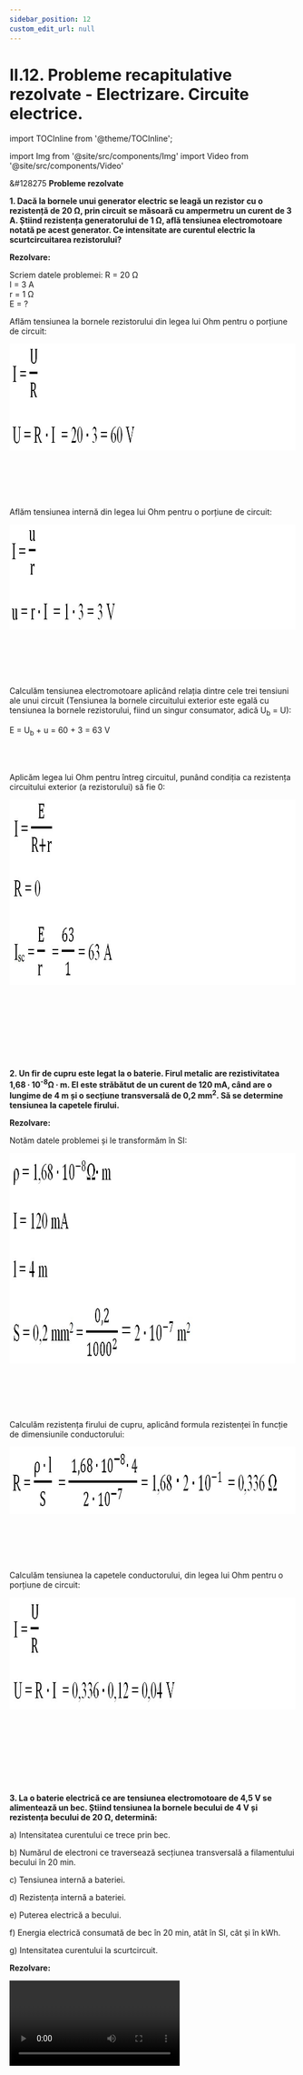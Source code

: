 ```yaml
---
sidebar_position: 12
custom_edit_url: null
---
```


# II.12. Probleme recapitulative rezolvate - Electrizare. Circuite electrice.



import TOCInline from '@theme/TOCInline';

<TOCInline toc={toc} />



import Img from '@site/src/components/Img'
import Video from '@site/src/components/Video'




<div class="alert alert--warning" role="alert">

&#128275 **Probleme rezolvate**


**1. Dacă la bornele unui generator electric se leagă un rezistor cu o rezistență de 20 Ω, prin circuit se măsoară cu ampermetru un curent de 3 A. Știind rezistența generatorului de 1 Ω, află tensiunea electromotoare notată pe acest generator. Ce intensitate are curentul electric la scurtcircuitarea rezistorului?**


**Rezolvare:**


Scriem datele problemei:
R = 20 Ω    
I = 3 A    
r = 1 Ω    
E = ?


Aflăm tensiunea la bornele rezistorului din legea lui Ohm pentru o porțiune de circuit:

<Img className="img-responsive4" src="fizica/clasa8/capitolul2/2_2_8_Poza1_Rezolvare1_ProblemaModel1_vers2.jpg" width="1000" height="188" lazy={false} />

<br></br>
<br></br>


Aflăm tensiunea internă din legea lui Ohm pentru o porțiune de circuit:

<Img className="img-responsive4" src="fizica/clasa8/capitolul2/2_2_8_Poza2_Rezolvare2_ProblemaModel1_vers2.jpg" width="1000" height="185" lazy={false} />

<br></br>
<br></br>

Calculăm tensiunea electromotoare aplicând relația dintre cele trei tensiuni ale unui circuit (Tensiunea la bornele circuitului exterior este egală cu tensiunea la bornele rezistorului, fiind un singur consumator, adică U<sub>b</sub> = U):

E = U<sub>b</sub> + u = 60 + 3 = 63 V

<br></br>


Aplicăm legea lui Ohm pentru întreg circuitul, punând condiția ca rezistența circuitului exterior (a rezistorului) să fie 0:


<Img className="img-responsive4" src="fizica/clasa8/capitolul2/2_2_8_Poza3_Rezolvare3_ProblemaModel1_vers2.jpg" width="1000" height="326" lazy={false} />

<br></br>
<br></br>

<br></br>



**2. Un fir de cupru este legat la o baterie. Firul metalic are rezistivitatea 1,68 ∙ 10<sup>-8</sup>Ω ∙ m. El este străbătut de un curent de 120 mA, când are o lungime de 4 m și o secțiune transversală de 0,2 mm<sup>2</sup>. Să se determine tensiunea la capetele firului.**


**Rezolvare:**


Notăm datele problemei și le transformăm în SI:

<Img className="img-responsive4" src="fizica/clasa8/capitolul2/2_2_8_Poza4_DateleProblemei_ProblemaModel2_vers2.jpg" width="1000" height="370" lazy={false} />

<br></br>
<br></br>

Calculăm rezistența firului de cupru, aplicând formula rezistenței în funcție de dimensiunile conductorului:

<Img className="img-responsive4" src="fizica/clasa8/capitolul2/2_2_8_Poza5_Rezolvare1_ProblemaModel2_vers2.jpg" width="1000" height="118" />

<br></br>
<br></br>

Calculăm tensiunea la capetele conductorului, din legea lui Ohm pentru o porțiune de circuit:

<Img className="img-responsive4" src="fizica/clasa8/capitolul2/2_2_8_Poza6_Rezolvare2_ProblemaModel2_vers2.jpg" width="1000" height="197" />

<br></br>
<br></br>

<br></br>




**3. La o baterie electrică ce are tensiunea electromotoare de 4,5 V se alimentează un bec. Știind tensiunea la bornele becului de 4 V și rezistența becului de 20 Ω, determină:**

a) Intensitatea curentului ce trece prin bec.

b) Numărul de electroni ce traversează secțiunea transversală a filamentului becului în 20 min.

c) Tensiunea internă a bateriei.

d) Rezistența internă a bateriei.

e) Puterea electrică a becului.

f) Energia electrică consumată de bec în 20 min, atât în SI, cât și în kWh.

g) Intensitatea curentului la scurtcircuit.



**Rezolvare:**


<Video src="https://www.youtube.com/embed/r4tWoum2Lso" />


<br></br>


Notăm datele problemei:   
E = 4,5 V    
U<sub>b</sub> = 4 V    
R = 20 Ω    
t = 20 min = 20 ∙ 60 s = 1200 s    
I = ?

<br></br>


a) Scriem legea lui Ohm pentru o porțiune de circuit (bornele becului):

<Img className="img-responsive4" src="fizica/clasa8/capitolul2/2_2_8_Poza7_Rezolvare1_ProblemaModel3.jpg" width="1000" height="111" />

<br></br>
<br></br>

b) Numărul de electroni (n) ce traversează secțiunea transversală a filamentului becului în 20 min.   
n = ?    
t = 20 min = 20 ∙ 60 s = 1200 s


Scriem formula de definiție a intensității curentului electric:

<Img className="img-responsive4" src="fizica/clasa8/capitolul2/2_2_8_Poza8_Rezolvare2_ProblemaModel3.jpg" width="1000" height="111" />

<br></br>
<br></br>


Scoatem necunoscuta n:

<Img className="img-responsive4" src="fizica/clasa8/capitolul2/2_2_8_Poza9_Rezolvare3_ProblemaModel3.jpg" width="1000" height="121" />


<br></br>
<br></br>

c) Tensiunea internă: u = ?

Scriem relația dintre cele trei tensiuni ale unui circuit:   
E = U<sub>b</sub> + u    
u = E – U<sub>b</sub> = 4,5 – 4 = 0,5 V


<br></br>



d) Rezistența internă: r = ?


Scriem formula rezistenței:

<Img className="img-responsive4" src="fizica/clasa8/capitolul2/2_2_8_Poza10_Rezolvare4_ProblemaModel3.jpg" width="1000" height="111" />

<br></br>
<br></br>


e) Puterea electrică a becului: P = ?

P = U ∙ I = 4 ∙ 0,2 = 0,8 W

<br></br>

f) Energia electrică W =? J, kWh.

<Img className="img-responsive4" src="fizica/clasa8/capitolul2/2_2_8_Poza11_Rezolvare5_ProblemaModel3.jpg" width="1000" height="583" />

<br></br>
<br></br>


g) Intensitatea curentului la scurtcircuit I<sub>sc</sub> = ?

<Img className="img-responsive4" src="fizica/clasa8/capitolul2/2_2_8_Poza12_Rezolvare6_ProblemaModel3.jpg" width="1000" height="113" />

<br></br>
<br></br>

<br></br>



**4. Un acumulator de 110 V alimentează un bec prin filamentul căruia trece o sarcină de 20 C timp de 10 s. Știind tensiunea internă de 10 V, determină:**

a) Tensiunea la bornele becului, U<sub>b</sub> = ?

b) Intensitatea curentului electric, I = ?

c) Rezistența becului, R = ?



<Video src="https://www.youtube.com/embed/EVZMSEEwT64" />

<br></br>


**Rezolvare:**

Notăm datele problemei:   
E = 110 V    
Q = 20 C    
t = 10 s    
u = 10 V


a) Scriem relația dintre cele trei tensiuni electrice:   
E = U<sub>b</sub> + u    
U<sub>b</sub> = E – u = 110 – 10 = 100 V

b) Scriem formula de definiție a intensității curentului electric:



<Img className="img-responsive4" src="fizica/clasa8/capitolul2/2_2_8_Poza13_Rezolvare1_ProblemaModel4.jpg" width="1000" height="111" />

<br></br>
<br></br>



c) Scriem legea lui Ohm pentru o porțiune de circuit (bornele becului):



<Img className="img-responsive4" src="fizica/clasa8/capitolul2/2_2_8_Poza14_Rezolvare2_ProblemaModel4.jpg" width="1000" height="251" />


<br></br>
<br></br>

<br></br>




**5. La bornele unei surse electrice se leagă pe rând câte un rezistor cu rezistența R<sub>1</sub>, respectiv R<sub>2</sub>. Când rezistorului cu rezistență R<sub>1</sub>, îi aplicăm la capete o tensiune U<sub>1</sub> = 5 V, prin el trece un curent de 3 A. Când unui alt rezistor cu rezistența R<sub>2</sub> îi aplicăm la capete o tensiune U<sub>2</sub> = 8 V, prin el trece un curent de 2 A. Cât este tensiunea electromotoare a sursei electrice și rezistența sa internă ?**




<Video src="https://www.youtube.com/embed/T_NeRV2SS44" />

<br></br>



**Rezolvare:**

Notăm datele problemei:   
U<sub>1</sub> = 5 V    
I<sub>1</sub> = 3 A    
U<sub>2</sub> = 8 V    
I<sub>1</sub> = 2 A    
E = ?    
r = ?


Calculăm rezistențele celor două rezistoare:


<Img className="img-responsive4" src="fizica/clasa8/capitolul2/2_2_8_Poza15_Rezolvare1_ProblemaModel5.jpg" width="1000" height="276" />


<br></br>
<br></br>


Aplicăm legea lui Ohm pentru întreg circuitul, atât pentru I<sub>1</sub>, cât și pentru I<sub>2</sub>:


<Img className="img-responsive4" src="fizica/clasa8/capitolul2/2_2_8_Poza16_Rezolvare2_ProblemaModel5.jpg" width="1000" height="771" />

<br></br>
<br></br>

<br></br>


**6. Fie o grupare serie de n<sub>1</sub> = 6 rezistoare identice, cu valoarea R<sub>1</sub> = 2 Ω care are rezistența echivalentă egală cu a unei grupări paralel de n<sub>2</sub> rezistoare identice, cu rezistența R<sub>2</sub> = 48 Ω fiecare. Determină numărul de rezistoare, n<sub>2</sub>, grupate în paralel.**




<Video src="https://www.youtube.com/embed/hz6B2NPf_vM" />

<br></br>



**Rezolvare:**

Notăm datele problemei:   
n<sub>1</sub> = 6 rezistoare    
R<sub>1</sub> = 2 Ω    
R<sub>2</sub> = 48 Ω    
n<sub>2</sub> = ?


Calculăm rezistența echivalentă serie:


<Img className="img-responsive4" src="fizica/clasa8/capitolul2/2_2_8_Poza17_Rezolvare1_ProblemaModel6.jpg" width="1000" height="64" />

<br></br>
<br></br>

Calculăm rezistența echivalentă paralel:


<Img className="img-responsive4" src="fizica/clasa8/capitolul2/2_2_8_Poza18_Rezolvare2_ProblemaModel6.jpg" width="1000" height="116" />

<br></br>
<br></br>


Egalăm R<sub>s</sub> cu R<sub>p</sub> și scoatem necunoscuta n<sub>2</sub>:


<Img className="img-responsive4" src="fizica/clasa8/capitolul2/2_2_8_Poza19_Rezolvare3_ProblemaModel6.jpg" width="1000" height="110" />

<br></br>
<br></br>

<br></br>



**7. Un consumator alimentat la o tensiune de 220 V, în 8h de funcționare consumă o energie electrică de 10 kWh.**

a) Ce valoare are intensitatea curentului electric prin acest consumator?

b) Ce putere electrică are el?




<Video src="https://www.youtube.com/embed/BiGE54lrEL0" />

<br></br>



**Rezolvare:**

Notăm datele problemei și le transformăm în SI:   
U = 220 V    
t = 8 h = 8 ∙ 3600 s = 28.800 s    
W = 10 kWh = 10 ∙ 1000 W ∙ 3600 s = 36 ∙ 10<sup>6</sup> J


a)	Scriem formula energiei electrice și scoatem necunoscuta I:



<Img className="img-responsive4" src="fizica/clasa8/capitolul2/2_2_8_Poza20_Rezolvare1_ProblemaModel7.jpg" width="1000" height="199" />

<br></br>
<br></br>


b)	Calculăm puterea consumatorului:


<Img className="img-responsive4" src="fizica/clasa8/capitolul2/2_2_8_Poza21_Rezolvare2_ProblemaModel7.jpg" width="1000" height="57" />

<br></br>
<br></br>


<br></br>



**8. Neglijând pierderile de energie, calculați ce lucru mecanic efectuează motorul unui troleibuz, timp de 8h, dacă curentul este de 120 A și tensiunea de 500 V. Exprimați rezultatul și în kWh.**



<Video src="https://www.youtube.com/embed/da6BDEQilD4" />

<br></br>



**Rezolvare:**


Notăm datele problemei și le transformăm în SI:   
U = 500 V    
I = 120 A    
t = 8 h = 8 ∙ 3600 s = 28.800 s    
L = ? J, kWh


Scriem formula intensității curentului electric și scoatem necunoscuta Q:



<Img className="img-responsive4" src="fizica/clasa8/capitolul2/2_2_8_Poza22_Rezolvare1_ProblemaModel8_vers2.jpg" width="1000" height="191" />

<br></br>
<br></br>

Scriem formula tensiunii electrice și scoatem necunoscuta L:


<Img className="img-responsive4" src="fizica/clasa8/capitolul2/2_2_8_Poza23_Rezolvare2_ProblemaModel8_vers2.jpg" width="1000" height="202" />

<br></br>
<br></br>


Transformăm lucrul mecanic din J în kWh, știind că 1J = 1W ∙ 1s :



<Img className="img-responsive4" src="fizica/clasa8/capitolul2/2_2_8_Poza24_Rezolvare3_ProblemaModel8_vers2.jpg" width="1000" height="112" />

<br></br>
<br></br>

<br></br>



**9. Cât costă pe lună (30 de zile) consumul unui bec de 100 W, care luminează 6 h pe zi, știind că 1 kWh costă 50 de bani?**



<Video src="https://www.youtube.com/embed/Ds88VhonfOg" />





**Rezolvare:**

Notăm datele problemei:   
W = ? kWh    
Cost = ?    
P = 100 W = 100/1000 = 1/10 kW    
1 kWh costă 50 bani    
t = 30 ∙ 6 h = 180 h


Calculăm energia electrică în kWh:


<Img className="img-responsive4" src="fizica/clasa8/capitolul2/2_2_8_Poza25_Rezolvare_ProblemaModel9.jpg" width="1000" height="246" />

<br></br>
<br></br>

<br></br>




**10. Ce căldură degajă un bec de 25 W în timp de 1h, știind că din energia electrică consumată 4% se transformă în energie luminoasă ?**



<Video src="https://www.youtube.com/embed/LP_QOP7HwjQ" />


<br></br>

**Rezolvare:**

Notăm datele problemei:   
Q = ?    
P = 25 W    
t = 1 h = 3600 s    
W → Lumină 4%


Calculăm energia electrică:


<Img className="img-responsive4" src="fizica/clasa8/capitolul2/2_2_8_Poza26_Rezolvare1_ProblemaModel10.jpg" width="1000" height="61" />

<br></br>
<br></br>

Calculăm căldura degajată de bec:



<Img className="img-responsive4" src="fizica/clasa8/capitolul2/2_2_8_Poza27_Rezolvare2_ProblemaModel10.jpg" width="1000" height="76" />





</div>
